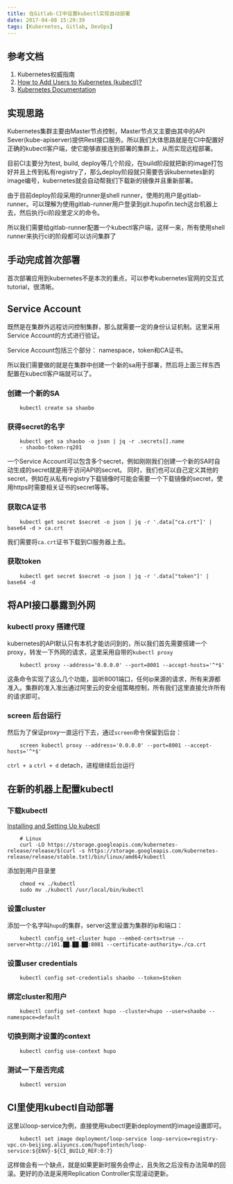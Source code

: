 ```yaml
---
title: 在Gitlab-CI中设置kubectl实现自动部署
date: 2017-04-08 15:29:39
tags: [Kubernetes, Gitlab, DevOps]
---
```


## 参考文档
1. Kubernetes权威指南
2. [How to Add Users to Kubernetes (kubectl)?](http://stackoverflow.com/questions/42170380/how-to-add-users-to-kubernetes-kubectl)
3. [Kubernetes Documentation](https://kubernetes.io/docs/home/)

## 实现思路

Kubernetes集群主要由Master节点控制，Master节点又主要由其中的API Sever(kube-apiserver)提供Rest接口服务。所以我们大体思路就是在CI中配置好正确的kubectl客户端，使它能够直接连到部署的集群上，从而实现远程部署。

目前CI主要分为test, build, deploy等几个阶段，在build阶段就把新的image打包好并且上传到私有registry了，那么deploy阶段就只需要告诉kubernetes新的image编号，kubernetes就会自动帮我们下载新的镜像并且重新部署。

由于目前deploy阶段采用的runner是shell runner，使用的用户是gitlab-runner。可以理解为使用gitlab-runner用户登录到git.hupofin.tech这台机器上去，然后执行ci阶段里定义的命令。

所以我们需要给gitlab-runner配置一个kubectl客户端，这样一来，所有使用shell runner来执行ci的阶段都可以访问集群了

## 手动完成首次部署

首次部署应用到kubernetes不是本次的重点，可以参考kubernetes官网的交互式tutorial，很清晰。

## Service Account
既然是在集群外远程访问控制集群，那么就需要一定的身份认证机制。这里采用Service Account的方式进行验证。

Service Account包括三个部分：
namespace，token和CA证书。

所以我们需要做的就是在集群中创建一个新的sa用于部署，然后将上面三样东西配置在kubectl客户端就可以了。

### 创建一个新的SA
```
	kubectl create sa shaobo
```
### 获得secret的名字
```
	kubectl get sa shaobo -o json | jq -r .secrets[].name
	- shaobo-token-rq201
```
一个Service Account可以包含多个secret，例如刚刚我们创建一个新的SA时自动生成的secret就是用于访问API的secret。
同时，我们也可以自己定义其他的secret，例如在从私有registry下载镜像时可能会需要一个下载镜像的secret，使用https时需要相关证书的secret等等。

### 获取CA证书
```
	kubectl get secret $secret -o json | jq -r '.data["ca.crt"]' | base64 -d > ca.crt
```
我们需要将`ca.crt`证书下载到CI服务器上去。

### 获取token
```
	kubectl get secret $secret -o json | jq -r '.data["token"]' | base64 -d
```

## 将API接口暴露到外网

### kubectl proxy 搭建代理
kubernetes的API默认只有本机才能访问到的，所以我们首先需要搭建一个proxy，转发一下外网的请求，这里采用自带的`kubectl proxy`
```
	kubectl proxy --address='0.0.0.0' --port=8001 --accept-hosts='^*$'
```

这条命令实现了这么几个功能，监听8001端口，任何ip来源的请求，所有来源都准入。集群的准入准出通过阿里云的安全组策略控制，所有我们这里直接允许所有的请求即可。

### screen 后台运行
然后为了保证proxy一直运行下去，通过`screen`命令保留到后台：
```
	screen kubectl proxy --address='0.0.0.0' --port=8001 --accept-hosts='^*$'
```
`ctrl + a` `ctrl + d` detach，进程继续后台运行

## 在新的机器上配置kubectl

### 下载kubectl
[Installing and Setting Up kubectl](https://kubernetes.io/docs/tasks/kubectl/install/)
``` shell
	# Linux
	curl -LO https://storage.googleapis.com/kubernetes-release/release/$(curl -s https://storage.googleapis.com/kubernetes-release/release/stable.txt)/bin/linux/amd64/kubectl
```

添加到用户目录里
```
	chmod +x ./kubectl
	sudo mv ./kubectl /usr/local/bin/kubectl
```


### 设置cluster
添加一个名字叫`hupo`的集群，server这里设置为集群的ip和端口：
```
	kubectl config set-cluster hupo --embed-certs=true --server=http://101.██.██.██:8081 --certificate-authority=./ca.crt
```

### 设置user credentials
```
	kubectl config set-credentials shaobo --token=$token
```

### 绑定cluster和用户
```
	kubectl config set-context hupo --cluster=hupo --user=shaobo --namespace=default
```

### 切换到刚才设置的context
```
	kubectl config use-context hupo
```

### 测试一下是否完成
```
	kubectl version
```


## CI里使用kubectl自动部署
这里以loop-service为例，直接使用kubectl更新deployment的image设置即可。
```
	kubectl set image deployment/loop-service loop-service=registry-vpc.cn-beijing.aliyuncs.com/hupofintech/loop-service:${ENV}-${CI_BUILD_REF:0:7}
```

这样做会有一个缺点，就是如果更新时服务会停止，且失败之后没有办法简单的回滚。更好的办法是采用Replication Controller实现滚动更新。


